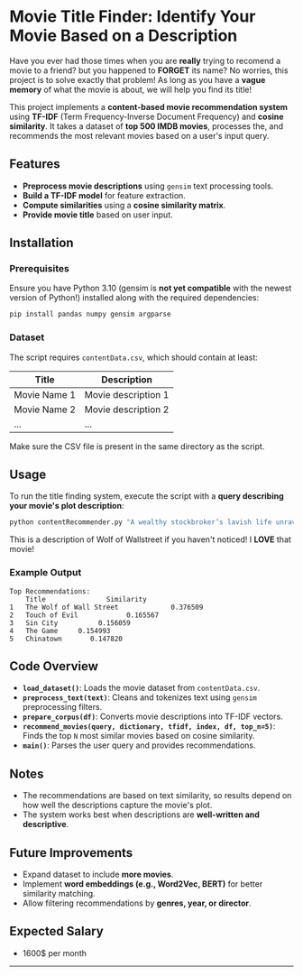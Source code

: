 # Movie Title Finder: Identify Your Movie Based on a Description
Have you ever had those times when you are **really** trying to recomend a movie to a friend? but you happened to **FORGET** its name? No worries, this project is to solve exactly that problem! As long as you have a **vague memory** of what the movie is about, we will help you find its title!

This project implements a **content-based movie recommendation system** using **TF-IDF** (Term Frequency-Inverse Document Frequency) and **cosine similarity**. It takes a dataset of **top 500 IMDB movies**, processes the, and recommends the most relevant movies based on a user's input query.

## Features

- **Preprocess movie descriptions** using `gensim` text processing tools.
- **Build a TF-IDF model** for feature extraction.
- **Compute similarities** using a **cosine similarity matrix**.
- **Provide movie title** based on user input.

## Installation

### Prerequisites

Ensure you have Python 3.10 (gensim is **not yet compatible** with the newest version of Python!) installed along with the required dependencies:

```bash
pip install pandas numpy gensim argparse
```

### Dataset

The script requires `contentData.csv`, which should contain at least:

| Title | Description |
|-------|------------|
| Movie Name 1 | Movie description 1 |
| Movie Name 2 | Movie description 2 |
| ...   | ...  |

Make sure the CSV file is present in the same directory as the script.

## Usage

To run the title finding system, execute the script with a **query describing your movie's plot description**:

```bash
python contentRecommender.py "A wealthy stockbroker’s lavish life unravels amid crime and corruption."
```

This is a description of Wolf of Wallstreet if you haven't noticed! I **LOVE** that movie!

### Example Output

```
Top Recommendations:
    Title               Similarity
1   The Wolf of Wall Street             0.376509
2   Touch of Evil            0.165567
3   Sin City          0.156059
4   The Game     0.154993
5   Chinatown       0.147820
```

## Code Overview

- **`load_dataset()`**: Loads the movie dataset from `contentData.csv`.
- **`preprocess_text(text)`**: Cleans and tokenizes text using `gensim` preprocessing filters.
- **`prepare_corpus(df)`**: Converts movie descriptions into TF-IDF vectors.
- **`recommend_movies(query, dictionary, tfidf, index, df, top_n=5)`**: Finds the top `N` most similar movies based on cosine similarity.
- **`main()`**: Parses the user query and provides recommendations.

## Notes

- The recommendations are based on text similarity, so results depend on how well the descriptions capture the movie's plot.
- The system works best when descriptions are **well-written and descriptive**.


## Future Improvements

- Expand dataset to include **more movies**.
- Implement **word embeddings (e.g., Word2Vec, BERT)** for better similarity matching.
- Allow filtering recommendations by **genres, year, or director**.

## Expected Salary
- 1600$ per month
---
